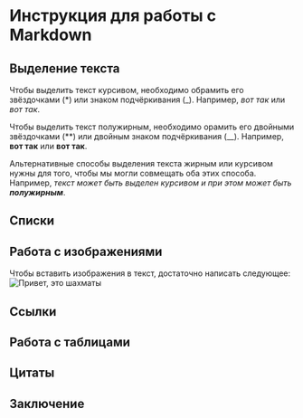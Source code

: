 # Инструкция для работы с Markdown

## Выделение текста

Чтобы выделить текст курсивом, необходимо обрамить его звёздочками (*) или знаком подчёркивания (_). Например, *вот так* или _вот так_.

Чтобы выделить текст полужирным, необходимо орамить его двойными звёздочками (**) или двойным знаком подчёркивания (__). Например, **вот так** или __вот так__.

Альтернативные способы выделения текста жирным или курсивом нужны для того, чтобы мы могли совмещать оба этих способа. Например, _текст может быть выделен курсивом и при этом может быть **полужирным**_.

## Списки

## Работа с изображениями

Чтобы вставить изображения в текст, достаточно написать следующее:
![Привет, это шахматы](image.jpg)

## Ссылки

## Работа с таблицами

## Цитаты

## Заключение